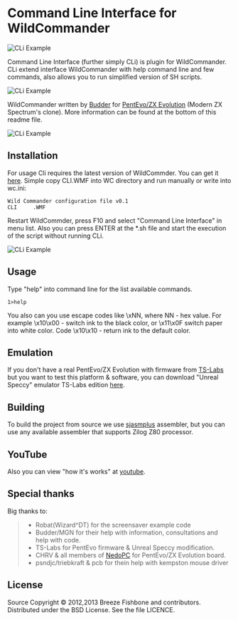 # Command Line Interface for WildCommander

<img src="https://raw.github.com/acidrave/CLi-for-WildCommander/master/misc/screenshot.png"
 alt="CLi Example" title="Command Line Interface for WildCommander" align="center" />

Command Line Interface (further simply CLi) is plugin for WildCommander.
CLi extend interface WildCommander with help command line and few commands, also
allows you to run simplified version of SH scripts.

<img src="https://raw.github.com/acidrave/CLi-for-WildCommander/master/misc/screenshot2.png"
 alt="CLi Example" title="Command Line Interface for WildCommander" align="center" />

WildCommander written by [Budder](http://budder.narod.ru/) for [PentEvo/ZX Evolution](http://www.nedopc.com/zxevo/zxevo_eng.php) (Modern ZX Spectrum's clone).
More information can be found at the bottom of this readme file.

<img src="https://raw.github.com/acidrave/CLi-for-WildCommander/master/misc/nyancat.png"
 alt="CLi Example" title="Command Line Interface for WildCommander" align="center" />

## Installation

For usage Cli requires the latest version of WildCommder. You can get it [here](https://code.google.com/p/zx-evo-fpga/source/browse/#svn%2Fbranches%2Ftslabs%2Fpentevo%2Fsoft%2FWC%2Fexe).
Simple copy CLI.WMF into WC directory and run manually or write into wc.ini:

    Wild Commander configuration file v0.1
    CLI     .WMF

Restart WildCommder, press F10 and select "Command Line Interface" in menu list. Also you
can press ENTER at the *.sh file and start the execution of the script without running CLi.

<img src="https://raw.github.com/acidrave/CLi-for-WildCommander/master/misc/aperture.png"
 alt="CLi Example" title="Command Line Interface for WildCommander" align="center" />

## Usage

Type "help" into command line for the list available commands.

	1>help

You also can you use escape codes like \\xNN, where NN - hex value. For example \\x10\\x00 - switch ink to the
black color, or \\x11\\x0F switch paper into white color. Code \\x10\\x10 - return ink to the default color.

## Emulation

If you don't have a real PentEvo/ZX Evolution with firmware from [TS-Labs](https://code.google.com/p/zx-evo-fpga/source/browse/#svn%2Fbranches%2Ftslabs%2Fpentevo%2Favr%2Fcurrent%2Fdefault)
but you want to test this platform & software, you can download "Unreal Speccy" emulator TS-Labs edition [here](https://code.google.com/p/zx-evo-fpga/source/browse/branches/tslabs/pentevo/unreal/Unreal/bin/unreal.7z).

## Building

To build the project from source we use [sjasmplus](http://sourceforge.net/projects/sjasmplus/) assembler,
but you can use any available assembler that supports Zilog Z80 processor.

## YouTube

Also you can view "how it's works" at [youtube](http://www.youtube.com/watch?v=Duo4MfBhUQA).

## Special thanks

Big thanks to:
> - Robat(Wizard^DT) for the screensaver example code
> - Budder/MGN for their help with information, consultations and help with code.
> - TS-Labs for PentEvo firmware & Unreal Speccy modification.
> - CHRV & all members of [NedoPC](http://www.nedopc.com/) for PentEvo/ZX Evolution board.
> - psndjc/triebkraft & pcb for thein help with kempston mouse driver

## License
Source Copyright © 2012,2013 Breeze Fishbone and contributors. Distributed under the BSD License. See the file LICENCE.
